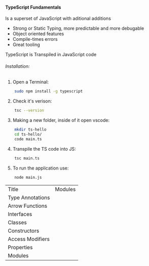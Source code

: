 #### TypeScript Fundamentals

Is a superset of JavaScript with aditional additions
* Strong or Static Typing, more predictable and more debugable
* Object oriented features
* Compile-times errors
* Great tooling

TypeScript is Transpiled in JavaScript code

###### Installation: 
1. Open a Terminal:
```sh
    sudo npm install -g typescript
```
2. Check it's verison:
```sh
    tsc --version
```
3. Making a new folder, inside of it open vscode:
```sh
    mkdir ts-hello
    cd ts-hello/
    code main.ts
```
4. Transpile the TS code into JS:
```sh
    tsc main.ts
```
5. To run the application use:
```sh
    node main.js
```

|                  |         | 
| ---------------- | ------- | 
| Title            | Modules | 
| Type Annotations |         |      
| Arrow Functions  |         |      
| Interfaces       |         |      
| Classes          |         |      
| Constructors     |         |      
| Access Modifiers |         |      
| Properties       |         |      
| Modules          |         |      

